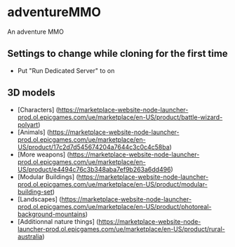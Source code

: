 # adventureMMO
An adventure MMO

## Settings to change while cloning for the first time
- Put "Run Dedicated Server" to on

## 3D models
- [Characters] (https://marketplace-website-node-launcher-prod.ol.epicgames.com/ue/marketplace/en-US/product/battle-wizard-polyart)
- [Animals] (https://marketplace-website-node-launcher-prod.ol.epicgames.com/ue/marketplace/en-US/product/17c2d7d545674204a7644c3c0c4c58ba)
- [More weapons] (https://marketplace-website-node-launcher-prod.ol.epicgames.com/ue/marketplace/en-US/product/e4494c76c3b348aba7ef9b263a6dd496)
- [Modular Buildings] (https://marketplace-website-node-launcher-prod.ol.epicgames.com/ue/marketplace/en-US/product/modular-building-set)
- [Landscapes] (https://marketplace-website-node-launcher-prod.ol.epicgames.com/ue/marketplace/en-US/product/photoreal-background-mountains)
- [Additionnal nature things] (https://marketplace-website-node-launcher-prod.ol.epicgames.com/ue/marketplace/en-US/product/rural-australia)
